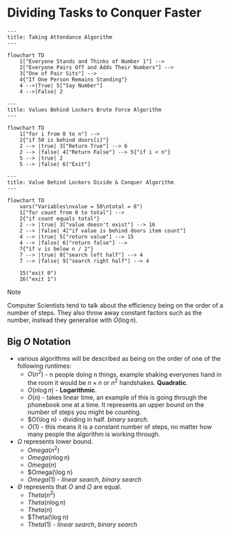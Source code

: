 # Dividing Tasks to Conquer Faster

``` mermaid
---
title: Taking Attendance Algorithm
---

flowchart TD
    1["Everyone Stands and Thinks of Number 1"] -->
    2["Everyone Pairs Off and Adds Their Numbers"] -->
    3["One of Pair Sits"] -->
    4{"If One Person Remains Standing"}
    4 -->|True| 5["Say Number"]
    4 -->|False| 2
```

``` mermaid
---
title: Values Behind Lockers Brute Force Algorithm
---

flowchart TD
    1["for i from 0 to n"] -->
    2{"if 50 is behind doors[i]"}
    2 --> |true| 3["Return True"] --> 6
    2 --> |false| 4["Return False"] --> 5{"if i < n"}
    5 --> |true| 2
    5 --> |false| 6["Exit"]
```

``` mermaid
---
title: Value Behind Lockers Divide & Conquer Algorithm
---

flowchart TD
    vars("Variables\nvalue = 50\ntotal = 8")
    1["for count from 0 to total"] -->
    2{"if count equals total"}
    2 --> |true| 3["value doesn't exist"] --> 16
    2 --> |false| 4["if value is behind doors item count"]
    4 --> |true| 5["return value"] --> 15
    4 --> |false| 6["return false"] -->
    7{"if v is below n / 2"} 
    7 --> |true| 8["search left half"] --> 4
    7 --> |false| 9["search right half"] --> 4

    15("exit 0")
    16("exit 1")
```

> [!NOTE]
> Computer Scientists tend to talk about the efficiency being on the order of a number of steps. They also throw away constant factors such as the number, instead they generalise with $O(\log n)$.

## Big $O$ Notation 

- various algorithms will be described as being on the order of one of the following runtimes:
    - $O(n^{2})$ - n people doing n things, example shaking everyones hand in the room it would be $n \times n$ or $n^{2}$ handshakes. **Quadratic**.
    - $O(n \log n)$ - **Logarithmic**.
    - $O(n)$ - takes linear time, an example of this is going through the phonebook one at a time. It represents an upper bound on the number of steps you might be counting.
    - $O(\log n) - dividing in half. *binary search*.
    - $O(1)$ - this means it is a constant number of steps, no matter how many people the algorithm is working through.
- $\Omega$ represents lower bound.
    - $Omega(n^{2})$ 
    - $Omega(n \log n)$
    - $Omega(n)$ 
    - $Omega(\log n)
    - $Omega(1)$  - _linear search_, _binary search_
- $\Theta$ represents that $O$ and $\Omega$ are equal.
    - $Theta(n^{2})$ 
    - $Theta(n \log n)$
    - $Theta(n)$ 
    - $Theta(\log n)
    - $Theta(1)$  - _linear search_, _binary search_
    
